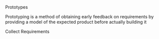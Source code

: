 Prototypes

Prototyping is a method of obtaining early feedback on requirements by providing a model of the expected product 
before actually building it



Collect Requirements

